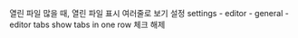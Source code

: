 열린 파일 많을 때, 열린 파일 표시
여러줄로 보기 설정
settings - editor - general - editor tabs
show tabs in one row 체크 해제